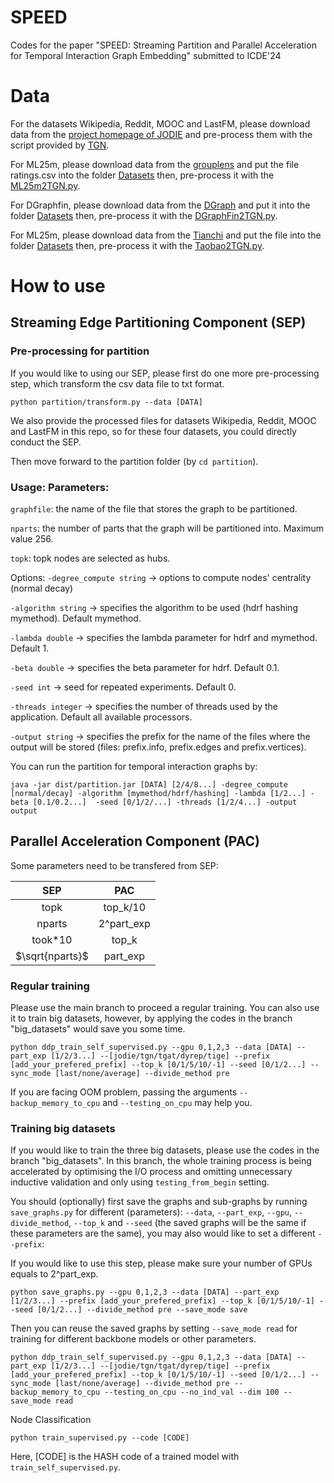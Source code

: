 # SPEED
Codes for the paper "SPEED: Streaming Partition and Parallel Acceleration for Temporal Interaction Graph Embedding" submitted to ICDE'24

# Data

For the datasets Wikipedia, Reddit, MOOC and LastFM, please download data from the [project homepage of JODIE](https://snap.stanford.edu/jodie/) and pre-process them with the script provided by [TGN](https://github.com/twitter-research/tgn).

For ML25m, please download data from the [grouplens](https://grouplens.org/datasets/movielens/25m/) and put the file ratings.csv into the folder [Datasets](Datasets) then, pre-process it with the [ML25m2TGN.py](ML25m2TGN.py).

For DGraphfin, please download data from the [DGraph](https://dgraph.xinye.com/dataset) and put it into the folder [Datasets](Datasets) then, pre-process it with the [DGraphFin2TGN.py](DGraphFin2TGN.py).

For ML25m, please download data from the [Tianchi](https://tianchi.aliyun.com/dataset/649) and put the file into the folder [Datasets](Datasets) then, pre-process it with the [Taobao2TGN.py](Taobao2TGN.py).

# How to use

## Streaming Edge Partitioning Component (SEP)

### Pre-processing for partition

If you would like to using our SEP, please first do one more pre-processing step, which transform the csv data file to txt format.

```
python partition/transform.py --data [DATA]
```

We also provide the processed files for datasets Wikipedia, Reddit, MOOC and LastFM in this repo, so for these four datasets, you could directly conduct the SEP.

Then move forward to the partition folder (by `cd partition`).

### Usage: Parameters:

`graphfile`: the name of the file that stores the graph to be partitioned.

`nparts`: the number of parts that the graph will be partitioned into. Maximum value 256.

`topk`: topk nodes are selected as hubs.

Options:
`-degree_compute string` -> options to compute nodes' centrality (normal decay)

`-algorithm string` -> specifies the algorithm to be used (hdrf hashing mymethod). Default mymethod.

`-lambda double` -> specifies the lambda parameter for hdrf and mymethod. Default 1.

`-beta double` -> specifies the beta parameter for hdrf. Default 0.1.

`-seed int` -> seed for repeated experiments. Default 0.

`-threads integer` -> specifies the number of threads used by the application. Default all available processors.

`-output string` -> specifies the prefix for the name of the files where the output will be stored (files: prefix.info, prefix.edges and prefix.vertices).


You can run the partition for temporal interaction graphs by:

```
java -jar dist/partition.jar [DATA] [2/4/8...] -degree_compute [normal/decay] -algorithm [mymethod/hdrf/hashing] -lambda [1/2...] -beta [0.1/0.2...]  -seed [0/1/2/...] -threads [1/2/4...] -output output
```

## Parallel Acceleration Component (PAC)

Some parameters need to be transfered from SEP:

|       SEP       |     PAC    |
|:---------------:|:----------:|
|       topk      |  top_k/10  |
|      nparts     | 2^part_exp |
|     took*10     |    top_k   |
| $\sqrt{nparts}$ |  part_exp  |


### Regular training
Please use the main branch to proceed a regular training. You can also use it to train big datasets, however, by applying the codes in the branch "big_datasets" would save you some time.

```
python ddp_train_self_supervised.py --gpu 0,1,2,3 --data [DATA] --part_exp [1/2/3...] --[jodie/tgn/tgat/dyrep/tige] --prefix [add_your_prefered_prefix] --top_k [0/1/5/10/-1] --seed [0/1/2...] --sync_mode [last/none/average] --divide_method pre
```

If you are facing OOM problem, passing the arguments `--backup_memory_to_cpu` and  `--testing_on_cpu` may help you.

### Training big datasets
If you would like to train the three big datasets, please use the codes in the branch "big_datasets".
In this branch, the whole training process is being accelerated by optimising the I/O process and omitting unnecessary inductive validation and only using `testing_from_begin` setting.

You should (optionally) first save the graphs and sub-graphs by running `save_graphs.py` for different (parameters): `--data`, `--part_exp`, `--gpu`, `--divide_method`, `--top_k` and `--seed` (the saved graphs will be the same if these parameters are the same), you may also would like to set a different `--prefix`:

If you would like to use this step, please make sure your number of GPUs equals to 2^part_exp.

```
python save_graphs.py --gpu 0,1,2,3 --data [DATA] --part_exp [1/2/3...] --prefix [add_your_prefered_prefix] --top_k [0/1/5/10/-1] --seed [0/1/2...] --divide_method pre --save_mode save
```

Then you can reuse the saved graphs by setting `--save_mode read` for training for different backbone models or other parameters. 

```
python ddp_train_self_supervised.py --gpu 0,1,2,3 --data [DATA] --part_exp [1/2/3...] --[jodie/tgn/tgat/dyrep/tige] --prefix [add_your_prefered_prefix] --top_k [0/1/5/10/-1] --seed [0/1/2...] --sync_mode [last/none/average] --divide_method pre --backup_memory_to_cpu --testing_on_cpu --no_ind_val --dim 100 --save_mode read
```


Node Classification
```
python train_supervised.py --code [CODE]
```
Here, [CODE] is the HASH code of a trained model with `train_self_supervised.py`.


